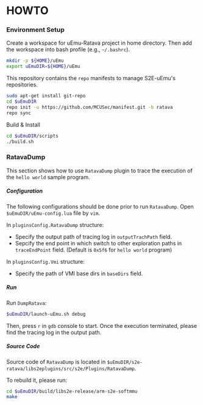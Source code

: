 HOWTO
====================

### Environment Setup
Create a workspace for uEmu-Ratava project in home directory. Then add the workspace into bash profile (e.g., ```~/.bashrc```).
```sh
mkdir -p ${HOME}/uEmu
export uEmuDIR=${HOME}/uEmu
```
This repository contains the ``repo`` manifests to manage S2E-uEmu's repositories.

```sh
sudo apt-get install git-repo
cd $uEmuDIR
repo init -u https://github.com/MCUSec/manifest.git -b ratava
repo sync
```
Build & Install
```sh
cd $uEmuDIR/scripts
./build.sh
```

### RatavaDump 

This section shows how to use ```RatavaDump``` plugin to trace the execution of the ```hello world``` sample program.

##### Configuration

The following configurations should be done prior to run ```RatavaDump```. Open ```$uEmuDIR/uEmu-config.lua``` file by ```vim```.

In ```pluginsConfig.RatavaDump``` structure:
- Specify the output path of tracing log in ```outputTrachPath``` field.
- Sepcify the end point in which switch to other exploration paths in ```traceEndPoint``` field. (Default is ```0x5f6``` for ```hello world``` program)

In ```pluginsConfig.Vmi``` structure:
- Specify the path of VMI base dirs in ```baseDirs``` field.

##### Run

Run ```DumpRatava```: 
```sh
$uEmuDIR/launch-uEmu.sh debug
```
Then, press ```r``` in ```gdb``` console to start. Once the execution terminated, please find the tracing log in the output path.

##### Source Code
Source code of ```RatavaDump``` is located in ```$uEmuDIR/s2e-ratava/libs2eplugins/src/s2e/Plugins/RatavaDump```.

To rebuild it, please run:
```sh
cd $uEmuDIR/build/libs2e-release/arm-s2e-softmmu
make
```

